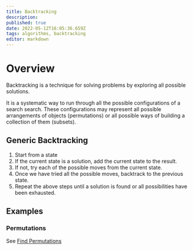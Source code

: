 ```yaml
---
title: Backtracking
description: 
published: true
date: 2022-05-12T16:05:36.659Z
tags: algorithms, backtracking
editor: markdown
---
```


# Overview
Backtracking is a technique for solving problems by exploring all possible solutions.

It is a systematic way to run through all the possible configurations of a search search. These configurations may represent all possible arrangements of objects (permutations) or all possible ways of building a collection of them (subsets). 

## Generic Backtracking
1. Start from a state
2. If the current state is a solution, add the current state to the result. 
3. If not, try each of the possible moves from the current state.
4. Once we have tried all the possible moves, backtrack to the previous state.
5. Repeat the above steps until a solution is found or all possibilities have been exhausted.


## Examples
### Permutations
See [Find Permutations](/computer-science/algorithms/algorithmic-problems/find-permutations)
